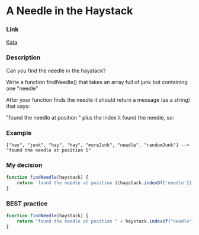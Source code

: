 # A Needle in the Haystack

### Link

[Kata](https://www.codewars.com/kata/56676e8fabd2d1ff3000000c/train/javascript)

### Description

Can you find the needle in the haystack?

Write a function findNeedle() that takes an array full of junk but containing one "needle"

After your function finds the needle it should return a message (as a string) that says:

"found the needle at position " plus the index it found the needle, so:

### Example

```
["hay", "junk", "hay", "hay", "moreJunk", "needle", "randomJunk"] --> "found the needle at position 5" 
```

### My decision

```javascript
function findNeedle(haystack) {
    return `found the needle at position ${haystack.indexOf('needle')}`
}
```

### BEST practice

```javascript
function findNeedle(haystack) {
    return "found the needle at position " + haystack.indexOf("needle");
}
```
